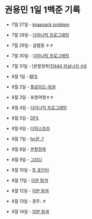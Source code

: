 # 권용민 1일 1백준 기록

-   7월 27일 - [knapsack problem](./0727/)
-   7월 28일 - [다이나믹 프로그래밍](./0728/)
-   7월 29일 - 글램핑 ㅎㅎ
-   7월 30일 - [다이나밍 프로그래밍](./0730/)
-   7월 31일 - [분할정복][11444 피보나치 수6](./0731/)<br>

-   8월 1일 - [BFS](./0801/)
-   8월 2일 - [플로이드-워셜](./0802/)
-   8월 3일 - 포항여행ㅎㅎ
-   8월 4일 - [다이나믹 프로그래밍](./0804/)
-   8월 5일 - [DFS](./0805/)
-   8월 6일 - [다익스트라](./0806/)
-   8월 7일 - [for문..?](./0807/)
-   8월 8일 - [분할정복](./0808/)
-   8월 9일 - [그리디](./0809/)
-   8월 10일 - [투 포인터](./0810/)
-   8월 11일 - [이분 탐색](./0811/)
-   8월 12일 - [이분 탐색](./0812/)
-   8월 13일 - 경주..ㅎ
-   8월 14일 - [이분 탐색](./0814/)
